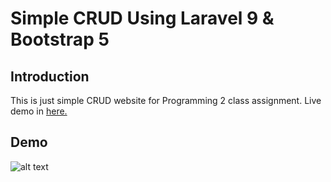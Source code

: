# Simple CRUD Using Laravel 9 & Bootstrap 5

## Introduction
This is just simple CRUD website for Programming 2 class assignment. Live demo in [here.](https://albumblog.000webhostapp.com)

## Demo
![alt text](https://github.com/wahyukusumo/Programming_2/blob/main/docs/demo.gif?raw=true)
